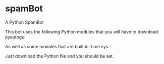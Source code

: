 # spamBot
A Python SpamBot

This bot uses the following Python modules that you will have to download:
pyautogui

As well as some modules that are built in:
time
sys

Just download the Python file and you should be set.
